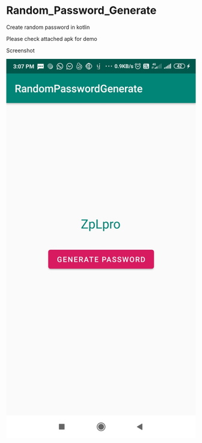 # Random_Password_Generate
Create random password in kotlin

Please check attached apk for demo

Screenshot

![Image of Random password demo image](https://github.com/AndroidManikandan5689/Random_Password_Generate/blob/master/apk/Screenshot.jpg)

